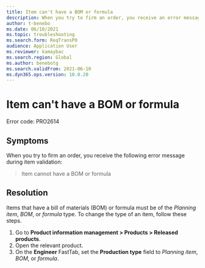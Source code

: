 ```yaml
---
title: Item can't have a BOM or formula
description: When you try to firm an order, you receive an error message during item validation. It states that the item can't have a bill of materials (BOM) or formula.
author: t-benebo
ms.date: 06/10/2021
ms.topic: troubleshooting
ms.search.form: ReqTransPO
audience: Application User
ms.reviewer: kamaybac
ms.search.region: Global
ms.author: benebotg
ms.search.validFrom: 2021-06-10
ms.dyn365.ops.version: 10.0.20
---
```


# Item can't have a BOM or formula

Error code: PRO2614

## Symptoms

When you try to firm an order, you receive the following error message during item validation:

> Item cannot have a BOM or formula

## Resolution

Items that have a bill of materials (BOM) or formula must be of the *Planning item*, *BOM*, or *formula* type. To change the type of an item, follow these steps.

1. Go to **Product information management \> Products \> Released products**.
1. Open the relevant product.
1. On the **Engineer** FastTab, set the **Production type** field to *Planning item*, *BOM*, or *formula*.
